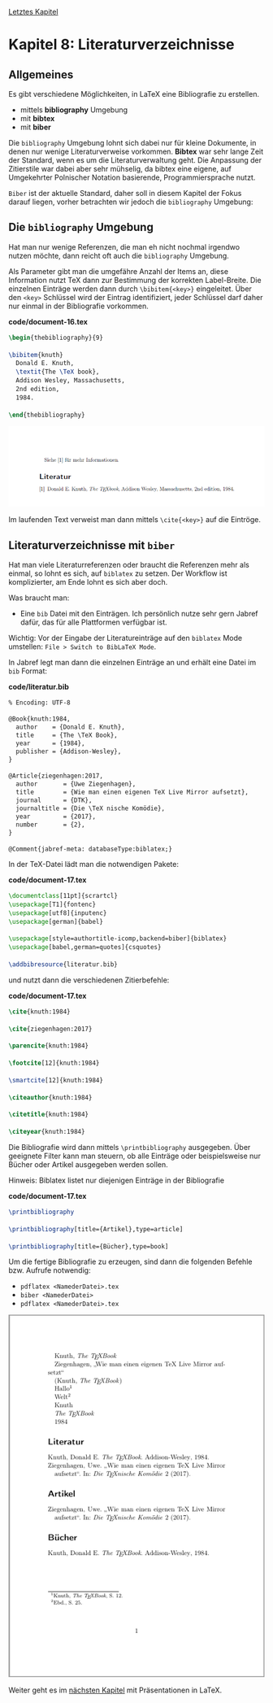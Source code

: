 [Letztes Kapitel](Kapitel7.md)

# Kapitel 8: Literaturverzeichnisse

## Allgemeines

Es gibt verschiedene Möglichkeiten, in LaTeX eine Bibliografie zu erstellen. 

* mittels **bibliography** Umgebung
* mit **bibtex**
* mit **biber**

Die ``bibliography`` Umgebung lohnt sich dabei nur für kleine Dokumente, in denen nur wenige Literaturverweise vorkommen. **Bibtex** war sehr lange Zeit der Standard, wenn es um die Literaturverwaltung geht. Die Anpassung der Zitierstile war dabei aber sehr mühselig, da bibtex eine eigene, auf Umgekehrter Polnischer Notation basierende, Programmiersprache nutzt.

``Biber`` ist der aktuelle Standard, daher soll in diesem Kapitel der Fokus darauf liegen, vorher betrachten wir jedoch die ``bibliography`` Umgebung:

## Die ``bibliography`` Umgebung

Hat man nur wenige Referenzen, die man eh nicht nochmal irgendwo nutzen möchte, dann reicht oft auch die ``bibliography`` Umgebung.

Als Parameter gibt man die umgefähre Anzahl der Items an, diese Information nutzt TeX dann zur Bestimmung der korrekten Label-Breite. Die einzelnen Einträge werden dann durch ``\bibitem{<key>}`` eingeleitet. Über den ``<key>`` Schlüssel wird der Eintrag identifiziert, jeder Schlüssel darf daher nur einmal in der Bibliografie vorkommen.

**code/document-16.tex**

```latex
\begin{thebibliography}{9}

\bibitem{knuth}
  Donald E. Knuth,
  \textit{The \TeX book},
  Addison Wesley, Massachusetts,
  2nd edition,
  1984.

\end{thebibliography}
```

![document-16.png](code/document-16.png)

Im laufenden Text verweist man dann mittels ``\cite{<key>}`` auf die Eintröge.

## Literaturverzeichnisse mit ``biber``

Hat man viele Literaturreferenzen oder braucht die Referenzen mehr als einmal, so lohnt es sich, auf ``biblatex`` zu setzen. Der Workflow ist komplizierter, am Ende lohnt es sich aber doch.

Was braucht man:

* Eine ``bib`` Datei mit den Einträgen. Ich persönlich nutze sehr gern Jabref dafür, das für alle Plattformen verfügbar ist. 

Wichtig: Vor der Eingabe der Literatureinträge auf den ``biblatex`` Mode umstellen: ``File > Switch to BibLaTeX Mode``.

In Jabref legt man dann die einzelnen Einträge an und erhält eine Datei im ``bib`` Format:

**code/literatur.bib**

```
% Encoding: UTF-8

@Book{knuth:1984,
  author    = {Donald E. Knuth},
  title     = {The \TeX Book},
  year      = {1984},
  publisher = {Addison-Wesley},
}

@Article{ziegenhagen:2017,
  author       = {Uwe Ziegenhagen},
  title        = {Wie man einen eigenen TeX Live Mirror aufsetzt},
  journal      = {DTK},
  journaltitle = {Die \TeX nische Komödie},
  year         = {2017},
  number       = {2},
}

@Comment{jabref-meta: databaseType:biblatex;}
```

In der TeX-Datei lädt man die notwendigen Pakete:

**code/document-17.tex**

```latex
\documentclass[11pt]{scrartcl}
\usepackage[T1]{fontenc}
\usepackage[utf8]{inputenc}
\usepackage[german]{babel}

\usepackage[style=authortitle-icomp,backend=biber]{biblatex}
\usepackage[babel,german=quotes]{csquotes}

\addbibresource{literatur.bib}

```

und nutzt dann die verschiedenen Zitierbefehle:

**code/document-17.tex**

```latex
\cite{knuth:1984}

\cite{ziegenhagen:2017}

\parencite{knuth:1984}

\footcite[12]{knuth:1984}

\smartcite[12]{knuth:1984}

\citeauthor{knuth:1984}

\citetitle{knuth:1984}

\citeyear{knuth:1984}
```

Die Bibliografie wird dann mittels ``\printbibliography`` ausgegeben. Über geeignete Filter kann man steuern, ob alle Einträge oder beispielsweise nur Bücher oder Artikel ausgegeben werden sollen.

Hinweis: Biblatex listet nur diejenigen Einträge in der Bibliografie 

**code/document-17.tex**

```latex
\printbibliography 

\printbibliography[title={Artikel},type=article]

\printbibliography[title={Bücher},type=book]
```

Um die fertige Bibliografie zu erzeugen, sind dann die folgenden Befehle bzw. Aufrufe notwendig:

* ``pdflatex <NamederDatei>.tex``
* ``biber <NamederDatei>``
* ``pdflatex <NamederDatei>.tex``

![document-17.png](code/document-17.png)

Weiter geht es im [nächsten Kapitel](Kapitel9.md) mit Präsentationen in LaTeX.
